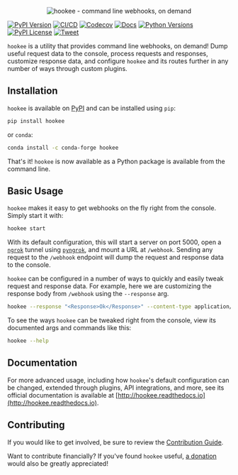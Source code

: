 <p align="center"><img alt="hookee - command line webhooks, on demand" src="https://hookee.readthedocs.io/en/latest/_images/logo.png" /></p>

[![PyPI Version](https://badge.fury.io/py/hookee.svg)](https://badge.fury.io/py/hookee)
[![CI/CD](https://github.com/alexdlaird/hookee/workflows/CI/CD/badge.svg)](https://github.com/alexdlaird/hookee/actions?query=workflow%3ACI%2FCD)
[![Codecov](https://codecov.io/gh/alexdlaird/hookee/branch/main/graph/badge.svg)](https://codecov.io/gh/alexdlaird/hookee)
[![Docs](https://readthedocs.org/projects/hookee/badge/?version=latest)](https://hookee.readthedocs.io/en/latest/?badge=latest)
[![Python Versions](https://img.shields.io/pypi/pyversions/pyngrok.svg)](https://pypi.org/project/pyngrok/)
[![PyPI License](https://img.shields.io/pypi/l/hookee.svg)](https://pypi.org/project/hookee/)
[![Tweet](https://img.shields.io/twitter/url/http/shields.io.svg?style=social)](https://twitter.com/intent/tweet?text=Check+out+%23hookee%2C+a+utility+that+provides+command+line+%23webhooks%2C+on+demand.%0D%0A%0D%0A&url=https://github.com/alexdlaird/hookee&via=alexdlaird&hashtags=python,flask,ngrok,pyngrok)

`hookee` is a utility that provides command line webhooks, on demand! Dump useful request data to the
console, process requests and responses, customize response data, and configure `hookee` and its routes
further in any number of ways through custom plugins.

## Installation

`hookee` is available on [PyPI](https://pypi.org/project/hookee/) and can be installed
using `pip`:

```sh
pip install hookee
```

or `conda`:

```sh
conda install -c conda-forge hookee
```

That's it! `hookee` is now available as a Python package is available from the command line.

## Basic Usage

`hookee` makes it easy to get webhooks on the fly right from the console. Simply start it with:

```sh
hookee start
```

With its default configuration, this will start a server on port 5000, open a [`ngrok`](https://ngrok.com/) tunnel
using [`pyngrok`](https://pyngrok.readthedocs.io/en/latest/), and mount a URL at `/webhook`. Sending any request to
the `/webhook` endpoint will dump the request and response data to the console.

`hookee` can be configured in a number of ways to quickly and easily tweak request and response data. For example,
here we are customizing the response body from `/webhook` using the `--response` arg.

```sh
hookee --response "<Response>Ok</Response>" --content-type application/xml
```

To see the ways `hookee` can be tweaked right from the console, view its documented args and commands like this:

```sh
hookee --help
```

## Documentation

For more advanced usage, including how `hookee`'s default configuration can be changed, extended through plugins,
API integrations, and more, see its official documentation is available at [http://hookee.readthedocs.io](http://hookee.readthedocs.io).

## Contributing

If you would like to get involved, be sure to review the [Contribution Guide](https://github.com/alexdlaird/hookee/blob/main/CONTRIBUTING.rst).

Want to contribute financially? If you've found `hookee` useful, [a donation](https://www.paypal.me/alexdlaird) would
also be greatly appreciated!
